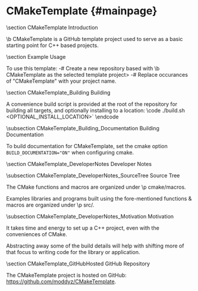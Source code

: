 # CMakeTemplate {#mainpage}

\section CMakeTemplate Introduction

\b CMakeTemplate is a GitHub template project used to serve as a basic starting point for C++ based projects.

\section Example Usage

To use this template: 
-# Create a new repository based with \b CMakeTemplate as the selected template project>
-# Replace occurances of "CMakeTemplate" with your project name.

\section CMakeTemplate_Building Building

A convenience build script is provided at the root of the repository for building all targets, and optionally installing to a location: 
\code
./build.sh <OPTIONAL_INSTALL_LOCATION>`
\endcode

\subsection CMakeTemplate_Building_Documentation Building Documentation

To build documentation for CMakeTemplate, set the cmake option `BUILD_DOCUMENTATION="ON"` when configuring cmake.

\section CMakeTemplate_DeveloperNotes Developer Notes

\subsection CMakeTemplate_DeveloperNotes_SourceTree Source Tree

The CMake functions and macros are organized under \p cmake/macros.

Examples libraries and programs built using the fore-mentioned functions & macros are organized under \p src/.

\subsection CMakeTemplate_DeveloperNotes_Motivation Motivation

It takes time and energy to set up a C++ project, even with the conveniences of CMake.  

Abstracting away some of the build details will help with shifting more of that focus to writing code for the library or application.

\section CMakeTemplate_GitHubHosted GitHub Repository

The CMakeTemplate project is hosted on GitHub: https://github.com/moddyz/CMakeTemplate.
